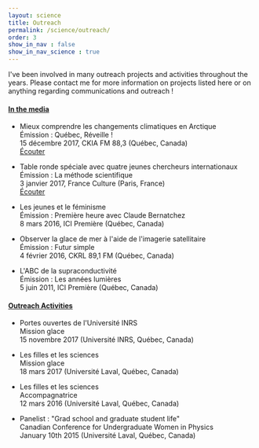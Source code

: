 ```yaml
---
layout: science
title: Outreach
permalink: /science/outreach/
order: 3
show_in_nav : false
show_in_nav_science : true
---
```

I've been involved in many outreach projects and activities throughout the years. Please contact me for more information on projects listed here or on anything regarding communications and outreach !

#### <u>In the media</u>
* Mieux comprendre les changements climatiques en Arctique<br/>
Émission : Québec, Réveille !<br/>
15 décembre 2017, CKIA FM 88,3 (Québec, Canada)<br/>
[Écouter](http://soundcloud.com/quebecreveille/entre…)

* Table ronde spéciale avec quatre jeunes chercheurs internationaux<br/>
Émission : La méthode scientifique<br/>
3 janvier 2017, France Culture (Paris, France)<br/>
[Écouter](https://www.franceculture.fr/emissions/la-methode-scientifique/table-ronde-speciale-avec-quatre-jeunes-chercheurs-internationaux)

* Les jeunes et le féminisme<br/>
Émission : Première heure avec Claude Bernatchez<br/>
8 mars 2016, ICI Première (Québec, Canada)<br/>

* Observer la glace de mer à l'aide de l'imagerie satellitaire<br/>
Émission : Futur simple<br/>
4 février 2016, CKRL 89,1 FM (Québec, Canada)<br/>

* L'ABC de la supraconductivité<br/>
Émission : Les années lumières<br/>
5 juin 2011, ICI Première (Québec, Canada)<br/>

#### <u>Outreach Activities</u>
* Portes ouvertes de l'Université INRS<br/>
Mission glace<br/>
15 novembre 2017 (Université INRS, Québec, Canada)<br/>

* Les filles et les sciences <br/>
Mission glace<br/>
18 mars 2017 (Université Laval, Québec, Canada)<br/>

* Les filles et les sciences <br/>
Accompagnatrice<br/>
12 mars 2016 (Université Laval, Québec, Canada)<br/>

* Panelist : "Grad school and graduate student life"<br/>
Canadian Conference for Undergraduate Women in Physics<br/>
January 10th 2015 (Université Laval, Québec, Canada)<br/>
